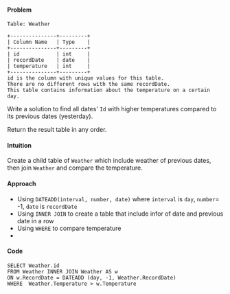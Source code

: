 #### Problem
```
Table: Weather

+---------------+---------+
| Column Name   | Type    |
+---------------+---------+
| id            | int     |
| recordDate    | date    |
| temperature   | int     |
+---------------+---------+
id is the column with unique values for this table.
There are no different rows with the same recordDate.
This table contains information about the temperature on a certain day.
```
Write a solution to find all dates' `Id` with higher temperatures compared to its previous dates (yesterday).

Return the result table in any order.

#### Intuition
Create a child table of `Weather` which include weather of previous dates, then join `Weather` and compare the temperature.

#### Approach
- Using `DATEADD(interval, number, date)` where `interval` is `day`, `number`= -1, `date` is `recordDate`
- Using `INNER JOIN` to create a table that include infor of date and previous date in a row
- Using `WHERE` to compare temperature
- 
#### Code
```
SELECT Weather.id
FROM Weather INNER JOIN Weather AS w 
ON w.RecordDate = DATEADD (day, -1, Weather.RecordDate) 
WHERE  Weather.Temperature > w.Temperature
```
